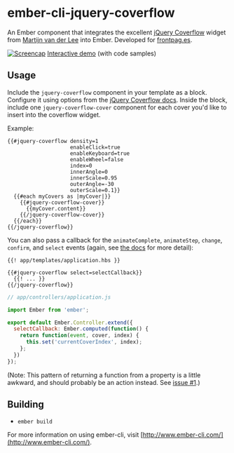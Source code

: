 # ember-cli-jquery-coverflow

An Ember component that integrates the excellent [jQuery Coverflow](http://vanderlee.github.io/coverflow/) widget from [Martijn van der Lee](http://martijn.vanderlee.com) into Ember. Developed for [frontpag.es](http://frontpag.es).

[![Screencap](https://raw.githubusercontent.com/jessepinho/ember-cli-jquery-coverflow/master/screencap.gif)](http://jessepinho.github.io/ember-cli-jquery-coverflow/)
[Interactive demo](http://jessepinho.github.io/ember-cli-jquery-coverflow/) (with code samples)

## Usage

Include the `jquery-coverflow` component in your template as a block. Configure it using options from the [jQuery Coverflow docs](http://vanderlee.github.io/coverflow/). Inside the block, include one `jquery-coverflow-cover` component for each cover you'd like to insert into the coverflow widget.

Example:

```Handlebars
{{#jquery-coverflow density=1
                    enableClick=true
                    enableKeyboard=true
                    enableWheel=false
                    index=0
                    innerAngle=0
                    innerScale=0.95
                    outerAngle=-30
                    outerScale=0.1}}
  {{#each myCovers as |myCover|}}
    {{#jquery-coverflow-cover}}
      {{myCover.content}}
    {{/jquery-coverflow-cover}}
  {{/each}}
{{/jquery-coverflow}}
```

You can also pass a callback for the `animateComplete`, `animateStep`, `change`, `confirm`, and `select` events (again, see [the docs](http://vanderlee.github.io/coverflow/) for more detail):

```Handlebars
{{! app/templates/application.hbs }}

{{#jquery-coverflow select=selectCallback}}
  {{! ... }}
{{/jquery-coverflow}}
```

```JavaScript
// app/controllers/application.js

import Ember from 'ember';

export default Ember.Controller.extend({
  selectCallback: Ember.computed(function() {
    return function(event, cover, index) {
      this.set('currentCoverIndex', index);
    };
  })
});
```

(Note: This pattern of returning a function from a property is a little awkward, and should probably be an action instead. See [issue #1](https://github.com/jessepinho/ember-cli-jquery-coverflow/issues/1).)

## Building

* `ember build`

For more information on using ember-cli, visit [http://www.ember-cli.com/](http://www.ember-cli.com/).
